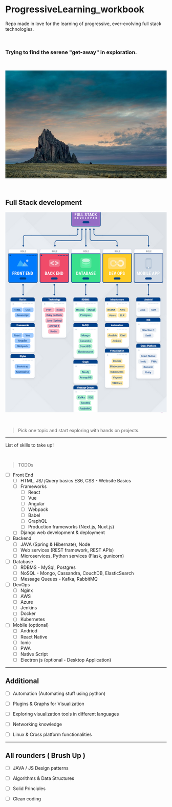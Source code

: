 # ProgressiveLearning_workbook
Repo made in love for the learning of progressive, ever-evolving full stack technologies.

<br>

### Trying to find the serene "get-away" in exploration.

<br> 

![Explore](./shiprock.jpg "explore nature photo")

<br>

## Full Stack development

![Full Stack Development!](./Full_stack_skills.png "Full Stack Development")

<!-- ![Full Stack Development!](https://content.altexsoft.com/media/2019/08/word-image.jpeg "Full Stack Development") -->

<br>

 > Pick one topic and start exploring with hands on projects.
*** 
List of skills to take up!

<br>

> TODOs

- [ ] Front End
    - [ ] HTML, JS/ jQuery basics ES6, CSS - Website Basics
    - [ ] Frameworks
        - [ ] React
        - [ ] Vue
        - [ ] Angular
        - [ ] Webpack
        - [ ] Babel
        - [ ] GraphQL
        - [ ] Production frameworks (Next.js, Nuxt.js)
    - [ ] Django web development & deployment

- [ ] Backend
    - [ ] JAVA (Spring & Hibernate), Node
    - [ ] Web services (REST framework, REST APIs)
    - [ ] Microservices, Python services (Flask, gunicorn)

- [ ] Database
    - [ ] RDBMS - MySql, Postgres
    - [ ] NoSQL - Mongo, Cassandra, CouchDB, ElasticSearch
    - [ ] Message Queues - Kafka, RabbitMQ

- [ ] DevOps
    - [ ] Nginx
    - [ ] AWS
    - [ ] Azure
    - [ ] Jenkins
    - [ ] Docker
    - [ ] Kubernetes

- [ ] Mobile (optional)
    - [ ] Andriod
    - [ ] React Native
    - [ ] Ionic
    - [ ] PWA
    - [ ] Native Script
    - [ ] Electron js (optional - Desktop Application)
 
 ----
## Additional
 - [ ] Automation (Automating stuff using python)
 - [ ] Plugins & Graphs for Visualization
 - [ ] Exploring visualization tools in different languages
 - [ ] Networking knowledge
 - [ ] Linux & Cross platform functionalities


 -----

 ## All rounders ( Brush Up )
 - [ ] JAVA / JS Design patterns
 - [ ] Algorithms & Data Structures
 - [ ] Solid Principles
 - [ ] Clean coding
 